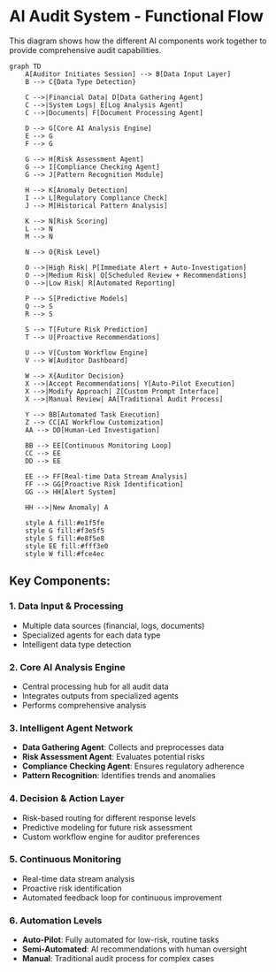 # AI Audit System - Functional Flow

This diagram shows how the different AI components work together to provide comprehensive audit capabilities.

```mermaid
graph TD
    A[Auditor Initiates Session] --> B[Data Input Layer]
    B --> C{Data Type Detection}

    C -->|Financial Data| D[Data Gathering Agent]
    C -->|System Logs| E[Log Analysis Agent]
    C -->|Documents| F[Document Processing Agent]

    D --> G[Core AI Analysis Engine]
    E --> G
    F --> G

    G --> H[Risk Assessment Agent]
    G --> I[Compliance Checking Agent]
    G --> J[Pattern Recognition Module]

    H --> K[Anomaly Detection]
    I --> L[Regulatory Compliance Check]
    J --> M[Historical Pattern Analysis]

    K --> N[Risk Scoring]
    L --> N
    M --> N

    N --> O{Risk Level}

    O -->|High Risk| P[Immediate Alert + Auto-Investigation]
    O -->|Medium Risk| Q[Scheduled Review + Recommendations]
    O -->|Low Risk| R[Automated Reporting]

    P --> S[Predictive Models]
    Q --> S
    R --> S

    S --> T[Future Risk Prediction]
    T --> U[Proactive Recommendations]

    U --> V[Custom Workflow Engine]
    V --> W[Auditor Dashboard]

    W --> X{Auditor Decision}
    X -->|Accept Recommendations| Y[Auto-Pilot Execution]
    X -->|Modify Approach| Z[Custom Prompt Interface]
    X -->|Manual Review| AA[Traditional Audit Process]

    Y --> BB[Automated Task Execution]
    Z --> CC[AI Workflow Customization]
    AA --> DD[Human-Led Investigation]

    BB --> EE[Continuous Monitoring Loop]
    CC --> EE
    DD --> EE

    EE --> FF[Real-time Data Stream Analysis]
    FF --> GG[Proactive Risk Identification]
    GG --> HH[Alert System]

    HH -->|New Anomaly| A

    style A fill:#e1f5fe
    style G fill:#f3e5f5
    style S fill:#e8f5e8
    style EE fill:#fff3e0
    style W fill:#fce4ec
```

## Key Components:

### 1. **Data Input & Processing**

- Multiple data sources (financial, logs, documents)
- Specialized agents for each data type
- Intelligent data type detection

### 2. **Core AI Analysis Engine**

- Central processing hub for all audit data
- Integrates outputs from specialized agents
- Performs comprehensive analysis

### 3. **Intelligent Agent Network**

- **Data Gathering Agent**: Collects and preprocesses data
- **Risk Assessment Agent**: Evaluates potential risks
- **Compliance Checking Agent**: Ensures regulatory adherence
- **Pattern Recognition**: Identifies trends and anomalies

### 4. **Decision & Action Layer**

- Risk-based routing for different response levels
- Predictive modeling for future risk assessment
- Custom workflow engine for auditor preferences

### 5. **Continuous Monitoring**

- Real-time data stream analysis
- Proactive risk identification
- Automated feedback loop for continuous improvement

### 6. **Automation Levels**

- **Auto-Pilot**: Fully automated for low-risk, routine tasks
- **Semi-Automated**: AI recommendations with human oversight
- **Manual**: Traditional audit process for complex cases
